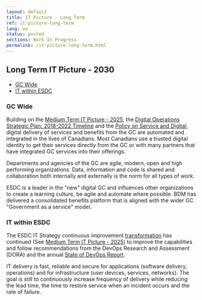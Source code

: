 ```yaml
---
layout: default
title: IT Picture - Long Term
ref: it-picture-long-term
lang: en
status: posted
sections: Work In Progress
permalink: /it-picture-long-term.html
---
```


## Long Term IT Picture - 2030

- [GC Wide](#gc-wide)
- [IT within ESDC](#it-within-esdc)

### GC Wide

Building on the [Medium Term IT Picture - 2025](it-picture-medium-term.html), the [Digital Operations Strategic Plan: 2018-2022 Timeline](https://www.canada.ca/en/government/system/digital-government/digital-operations-strategic-plan-2018-2022.html#ToC15) and the [Policy on Service and Digital](https://www.tbs-sct.gc.ca/pol/doc-eng.aspx?id=32603), digital delivery of services and benefits from the GC are automated and integrated in the lives of Canadians.
Most Canadians use a trusted digital identity to get their services directly from the GC or with many partners that have integrated GC services into their offerings.

Departments and agencies of the GC are agile, modern, open and high performing organizations.
Data, information and code is shared and collaboration both internally and externally is the norm for all types of work.

ESDC is a leader in the "new" digital GC and influences other organizations to create a learning culture, be agile and automate where possible.
BDM has delivered a consolidated benefits platform that is aligned with the wider GC "Government as a service" model.

### IT within ESDC

The ESDC IT Strategy continuous improvement [transformation](https://cloud.google.com/solutions/devops/devops-culture-transform) has continued (See [Medium Term IT Picture - 2025](it-picture-medium-term.html)) to improve the capabilities and follow recommendations from the DevOps Research and Assessment (DORA) and the annual [State of DevOps Report](https://cloud.google.com/devops/).

IT delivery is fast, reliable and secure for applications (software delivery, operations) and for infrastructure (user devices, services, networks).
The goal is still to continuously increase frequency of delivery while reducing the lead time, the time to restore service when an incident occurs and the rate of failure.
